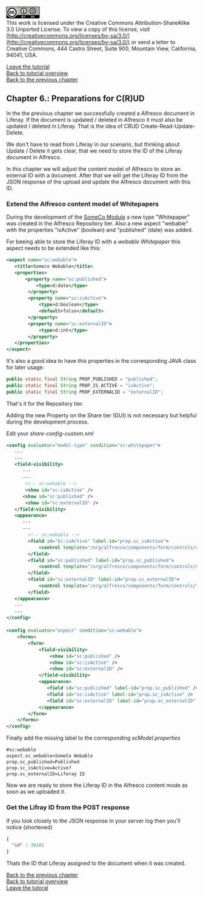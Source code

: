 ![License](img/cc-by-sa-88x31.png)<br>
This work is licensed under the Creative Commons Attribution-ShareAlike 3.0 Unported License. To view a copy of this license, visit [http://creativecommons.org/licenses/by-sa/3.0/](http://creativecommons.org/licenses/by-sa/3.0/) or send a letter to Creative Commons, 444 Castro Street, Suite 900, Mountain View, California, 94041, USA.

[Leave the tutorial](../index.md)<br>
[Back to tutorial overview](index.md)<br>
[Back to the previous chapter](upload_content_liferay.md)

## Chapter 6.: Preparations for C(R)UD
In the the previous chapter we successfully created a Alfresco document in Liferay. If the document is updated / deleted in Alfresco it must also be updated / deleted in Liferay.
That is the idea of CRUD Create-Read-Update-Delete. 

We don't have to read from Liferay in our scenario, but thinking about Update / Delete it gets clear, that we need to store the ID of the Liferay document in Alfresco.

In this chapter we will adjust the content model of Alfresco to store an external ID with a document. After that we will get the Liferay ID from the JSON response of the upload and update the Alfresco document with this ID.

### Extend the Alfresco content model of Whitepapers
During the development of the [SomeCo Module](https://ecmarchitect.com/alfresco-developer-series-tutorials/content/tutorial/tutorial.html) a new type "Whitepaper" was created in the Alfresco Repository tier. Also a new aspect "webable" with the properties "isActive" (boolean) and "published" (date) was added.

For beeing able to store the Liferay ID with a *webable Whitepaper* this aspect needs to be extended like this:
```xml
<aspect name="sc:webable">
   <title>Someco Webable</title>
   <properties>
       <property name="sc:published">
           <type>d:date</type>
        </property>
        <property name="sc:isActive">
            <type>d:boolean</type>
            <default>false</default>
        </property>
        <property name="sc:externalID">
            <type>d:int</type>
        </property>
   </properties>
</aspect>
```

It's also a good idea to have this properties in the corresponding JAVA class for later usage:
```java
public static final String PROP_PUBLISHED = "published";
public static final String PROP_IS_ACTIVE = "isActive";
public static final String PROP_EXTERNALID = "externalID";
```

That's it for the Repository tier.

Adding the new Property on the Share tier (GUI) is not necessary but helpful during the development process.

Edit your *share-config-custom.xml* 

```xml
<config evaluator="model-type" condition="sc:whitepaper">
   ---
   ---
   <field-visibility>
      ---
      ---
	   <!-- sc:webable -->
	   <show id="sc:isActive" />
      <show id="sc:published" />
	   <show id="sc:externalID" />
   </field-visibility>
   <appearance>
      ---
      ---
		<!-- sc:webable -->
		<field id="bi:isActive" label-id="prop.sc_isActive">
			<control template="/org/alfresco/components/form/controls/checkbox.ftl" />
		</field>
		<field id="sc:published" label-id="prop.sc_published">
			<control template="/org/alfresco/components/form/controls/daterange.ftl" />
		</field>
		<field id="sc:externalID" label-id="prop.sc_externalID">
			<control template="/org/alfresco/components/form/controls/textfield.ftl" />
		</field>
   </appearance>
   ---
   ---
</config> 

<config evaluator="aspect" condition="sc:webable">
	<forms>
		<form>
			<field-visibility>
				<show id="sc:published" />
				<show id="sc:isActive" />
				<show id="sc:externalID" />
			</field-visibility>
			<appearance>
			   <field id="sc:published" label-id="prop.sc_published" />
			   <field id="sc:isActive" label-id="prop.sc_isActive" />
			   <field id="sc:externalID" label-id="prop.sc_externalID" />
			</appearance>
		</form>
	</forms>
</config>
```

Finally add the missing label to the corresponding *scModel.properties*
```
#sc:webable
aspect.sc_webable=SomeCo Webable
prop.sc_published=Published
prop.sc_isActive=Active?
prop.sc_externalID=Liferay ID
```
Now we are ready to store the Liferay ID in the Alfresco content mode as soon as we uploaded it.

### Get the Lifray ID from the POST response
If you look closely to the JSON response in your server log then you'll notice (shortened)
```json
{
  "id" : 36101
}
```

Thats the ID that Liferay assigned to the document when it was created.



[Back to the previous chapter](upload_content_liferay.md)<br>
[Back to tutorial overview](index.md)<br>
[Leave the tutoral](../index.md)
